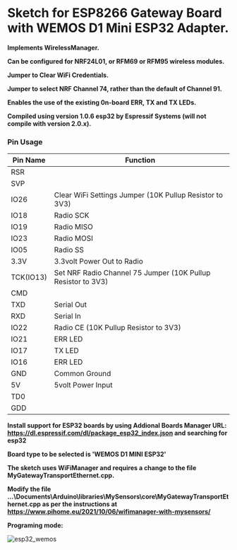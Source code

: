 # Sketch for ESP8266 Gateway Board with WEMOS D1 Mini ESP32 Adapter.

**Implements WirelessManager.**

**Can be configured for NRF24L01, or RFM69 or RFM95 wireless modules.**

**Jumper to Clear WiFi Credentials.**

**Jumper to select NRF Channel 74, rather than the default of Channel 91.**

**Enables the use of the existing 0n-board ERR, TX and TX LEDs.**

**Compiled using version 1.0.6 esp32 by Espressif Systems (will not compile with version 2.0.x).**

### Pin Usage

| Pin Name      | Function                                                     |
| ------------- | ------------------------------------------------------------ |
| RSR           |                                                              |
| SVP           |                                                              |
| IO26          | Clear WiFi Settings Jumper (10K Pullup Resistor to 3V3)      |
| IO18          | Radio SCK                                                    |
| IO19          | Radio MISO                                                   |
| IO23          | Radio MOSI                                                   |
| IO05          | Radio SS                                                     |
| 3.3V          | 3.3volt Power Out to Radio                                   |
| TCK(IO13)     | Set NRF Radio Channel 75 Jumper (10K Pullup Resistor to 3V3) |
| CMD           |                                                              |
| TXD           | Serial Out                                                   |
| RXD           | Serial In                                                    |
| IO22          | Radio CE (10K Pullup Resistor to 3V3)                        |
| IO21          | ERR LED                                                      |
| IO17          | TX LED                                                       |
| IO16          | ERR LED                                                      |
| GND           | Common Ground                                                |
| 5V            | 5volt Power Input                                            |
| TD0           |                                                              |
| GDD           |                                                              |

**Install support for ESP32 boards by using Addional Boards Manager URL: https://dl.espressif.com/dl/package_esp32_index.json and searching for esp32**

**Board type to be selected is 'WEMOS D1 MINI ESP32'**

**The sketch uses WiFiManager and requires a change to the file MyGatewayTransportEthernet.cpp.**

**Modify the file ...\Documents\Arduino\libraries\MySensors\core\MyGatewayTransportEthernet.cpp as per the instructions at https://www.pihome.eu/2021/10/06/wifimanager-with-mysensors/**

**Programing mode:**

![esp32_wemos](https://github.com/twa127/PiHomeHVAC/assets/46624596/7a7ac8b4-c082-4dcf-b571-a032bd5e3c91)
